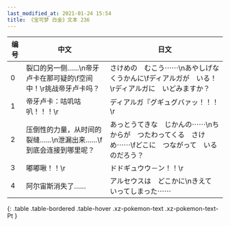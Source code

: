 ```yaml
---
last_modified_at: 2021-01-24 15:54
title: 《宝可梦 白金》文本 236
---
```

| 编号 | 中文 | 日文 |
| ---- | ---- | ---- |
| 0 | 裂口的另一侧……\n帝牙卢卡在那可疑的\f空间中！\r挑战帝牙卢卡吗？ | さけめの　むこう⋯⋯\nあやしげな　くうかんに\fディアルガが　いる！\rディアルガに　いどみますか？ |
| 1 | 帝牙卢卡：咕叽咕叭！！！\r | ディアルガ『グギュグバァッ！！！\r |
| 2 | 压倒性的力量，从时间的裂缝……\n泄漏出来……\f到底会连接到哪里呢？ | あっとうてきな　じかんの⋯⋯\nちからが　つたわってくる　さけめ⋯⋯\fどこに　つながって　いるのだろう？ |
| 3 | 嘟嘟啾！！\r | ドドギュウウ－ン！！\r |
| 4 | 阿尔宙斯消失了…… | アルセウスは　どこかに\nきえて　いってしまった⋯⋯ |
{: .table .table-bordered .table-hover .xz-pokemon-text .xz-pokemon-text-Pt }